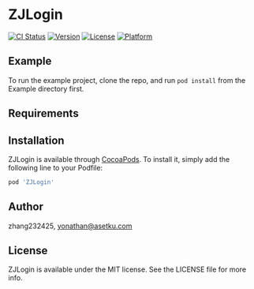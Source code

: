 # ZJLogin

[![CI Status](https://img.shields.io/travis/zhang232425/ZJLogin.svg?style=flat)](https://travis-ci.org/zhang232425/ZJLogin)
[![Version](https://img.shields.io/cocoapods/v/ZJLogin.svg?style=flat)](https://cocoapods.org/pods/ZJLogin)
[![License](https://img.shields.io/cocoapods/l/ZJLogin.svg?style=flat)](https://cocoapods.org/pods/ZJLogin)
[![Platform](https://img.shields.io/cocoapods/p/ZJLogin.svg?style=flat)](https://cocoapods.org/pods/ZJLogin)

## Example

To run the example project, clone the repo, and run `pod install` from the Example directory first.

## Requirements

## Installation

ZJLogin is available through [CocoaPods](https://cocoapods.org). To install
it, simply add the following line to your Podfile:

```ruby
pod 'ZJLogin'
```

## Author

zhang232425, yonathan@asetku.com

## License

ZJLogin is available under the MIT license. See the LICENSE file for more info.
